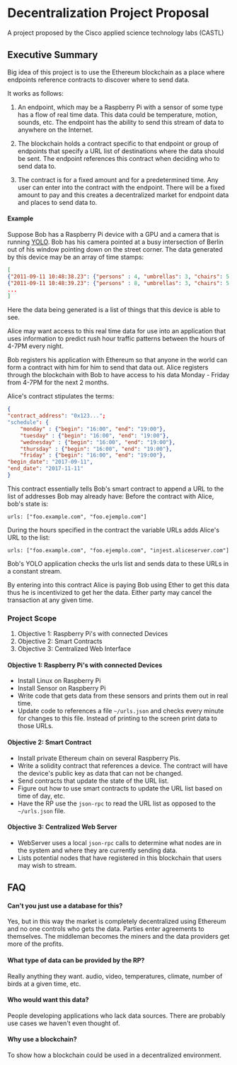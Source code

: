 # Decentralization Project Proposal

A project proposed by the Cisco applied science technology labs (CASTL)

## Executive Summary

Big idea of this project is to use the Ethereum blockchain as a place where endpoints reference contracts to discover where to send data.  

It works as follows:

1.  An endpoint, which may be a Raspberry Pi with a sensor of some type has a flow of real time data.  This data could be temperature, motion, sounds, etc.  The endpoint has the ability to send this stream of data to anywhere on the Internet. 

1.  The blockchain holds a contract specific to that endpoint or group of endpoints that specify a URL list of destinations where the data should be sent.  The endpoint references this contract when deciding who to send data to.  

1.  The contract is for a fixed amount and for a predetermined time.  Any user can enter into the contract with the endpoint.  There will be a fixed amount to pay and this creates a decentralized market for endpoint data and places to send data to.  

#### Example

Suppose Bob has a Raspberry Pi device with a GPU and a camera that is running [YOLO](https://pjreddie.com/darknet/yolo/).  Bob has his camera pointed at a busy intersection of Berlin out of his window pointing down on the street corner.  The data generated by this device may be an array of time stamps:

```json
[
{"2011-09-11 10:48:38.23": {"persons" : 4, "umbrellas": 3, "chairs": 5, "motorbike": 1, "cellphone": 3}},
{"2011-09-11 10:48:39.23": {"persons" : 8, "umbrellas": 3, "chairs": 5, "cars": 4 }}
...
]
```
Here the data being generated is a list of things that this device is able to see.  

Alice may want access to this real time data for use into an application that uses information to predict rush hour traffic patterns between the hours of 4-7PM every night.  

Bob registers his application with Ethereum so that anyone in the world can form a contract with him for him to send that data out.  Alice registers through the blockchain with Bob to have access to his data Monday - Friday from 4-7PM for the next 2 months.  

Alice's contract stipulates the terms: 

```json
{
"contract_address": "0x123...";
"schedule": {
    "monday" : {"begin": "16:00", "end": "19:00"}, 
	"tuesday" : {"begin": "16:00", "end": "19:00"}, 
	"wednesday" : {"begin": "16:00", "end": "19:00"}, 
	"thursday" : {"begin": "16:00", "end": "19:00"}, 
	"friday" : {"begin": "16:00", "end": "19:00"}, 
"begin_date": "2017-09-11",
"end_date": "2017-11-11"
}
```
This contract essentially tells Bob's smart contract to append a URL to the list of addresses Bob may already have:
Before the contract with Alice, bob's state is:

```
urls: ["foo.example.com", "foo.ejemplo.com"]
```
During the hours specified in the contract the variable URLs adds Alice's URL to the list: 

```
urls: ["foo.example.com", "foo.ejemplo.com", "injest.aliceserver.com"]
```
Bob's YOLO application checks the urls list and sends data to these URLs in a constant stream.  

By entering into this contract Alice is paying Bob using Ether to get this data thus he is incentivized to get her the data.  Either party may cancel the transaction at any given time. 

### Project Scope

1. Objective 1: Raspberry Pi's with connected Devices
1. Objective 2: Smart Contracts 
1. Objective 3: Centralized Web Interface

#### Objective 1:  Raspberry Pi's with connected Devices

* Install Linux on Raspberry Pi
* Install Sensor on Raspberry Pi
* Write code that gets data from these sensors and prints them out in real time. 
* Update code to references a file ```~/urls.json``` and checks every minute for changes to this file.  Instead of printing to the screen print data to those URLs. 

#### Objective 2:  Smart Contract

* Install private Ethereum chain on several Raspberry Pis.  
* Write a solidity contract that references a device.  The contract will have the device's public key as data that can not be changed.  
* Send contracts that update the state of the URL list. 
* Figure out how to use smart contracts to update the URL list based on time of day, etc. 
* Have the RP use the ```json-rpc``` to read the URL list as opposed to the ```~/urls.json``` file.  

#### Objective 3:  Centralized Web Server
* WebServer uses a local ```json-rpc``` calls to determine what nodes are in the system and where they are currently sending data. 
* Lists potential nodes that have registered in this blockchain that users may wish to stream. 


## FAQ

#### Can't you just use a database for this? 

Yes, but in this way the market is completely decentralized using Ethereum and no one controls who gets the data.  Parties enter agreements to themselves. The middleman becomes the miners and the data providers get more of the profits. 

#### What type of data can be provided by the RP?

Really anything they want.  audio, video, temperatures, climate, number of birds at a given time, etc.  

#### Who would want this data? 

People developing applications who lack data sources.  There are probably use cases we haven't even thought of. 

#### Why use a blockchain? 

To show how a blockchain could be used in a decentralized environment. 



